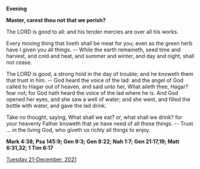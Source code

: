 **Evening**

**Master, carest thou not that we perish?**
 
The LORD is good to all: and his tender mercies are over all his works.
 
Every moving thing that liveth shall be meat for you; even as the green herb have I given you all things. -- While the earth remaineth, seed time and harvest, and cold and heat, and summer and winter, and day and night, shall not cease.
 
The LORD is good, a strong hold in the day of trouble; and he knoweth them that trust in him. -- God heard the voice of the lad: and the angel of God called to Hagar out of heaven, and said unto her, What aileth thee, Hagar? fear not; for God hath heard the voice of the lad where he is. And God opened her eyes, and she saw a well of water; and she went, and filled the bottle with water, and gave the lad drink.
 
Take no thought, saying, What shall we eat? or, what shall we drink? for your heavenly Father knoweth that ye have need of all these things. -- Trust ... in the living God, who giveth us richly all things to enjoy.  

**Mark 4:38; Psa 145:9; Gen 9:3; Gen 8:22; Nah 1:7; Gen 21:17,19; Matt 6:31,32; 1 Tim 6:17**

[Tuesday 21-December, 2021](https://t.me/daily_light)
